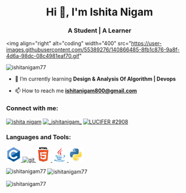 <h1 align="center">Hi 👋, I'm Ishita Nigam</h1>
<h3 align="center">A Student | A Learner</h3>

<img align="right" alt="coding" width="400" src="https://user-images.githubusercontent.com/55389276/140866485-8fb1c876-9a8f-4d6a-98dc-08c4981eaf70.gif"

<p align="left"> <img src="https://komarev.com/ghpvc/?username=ishitanigam77&label=Profile%20views&color=0e75b6&style=flat" alt="ishitanigam77" /> </p>

- 🌱 I’m currently learning **Design & Analysis Of Algorithm | Devops**

- 📫 How to reach me **ishitanigam800@gmail.com**

<h3 align="left">Connect with me:</h3>
<p align="left">
<a href="https://linkedin.com/in/ishita nigam" target="blank"><img align="center" src="https://raw.githubusercontent.com/rahuldkjain/github-profile-readme-generator/master/src/images/icons/Social/linked-in-alt.svg" alt="ishita nigam" height="30" width="40" /></a>
<a href="https://instagram.com/_ishitanigam_" target="blank"><img align="center" src="https://raw.githubusercontent.com/rahuldkjain/github-profile-readme-generator/master/src/images/icons/Social/instagram.svg" alt="_ishitanigam_" height="30" width="40" /></a>
<a href="https://discord.gg/LUCIFER #2908" target="blank"><img align="center" src="https://raw.githubusercontent.com/rahuldkjain/github-profile-readme-generator/master/src/images/icons/Social/discord.svg" alt="LUCIFER #2908" height="30" width="40" /></a>
</p>

<h3 align="left">Languages and Tools:</h3>
<p align="left"> <a href="https://www.cprogramming.com/" target="_blank" rel="noreferrer"> <img src="https://raw.githubusercontent.com/devicons/devicon/master/icons/c/c-original.svg" alt="c" width="40" height="40"/> </a> <a href="https://git-scm.com/" target="_blank" rel="noreferrer"> <img src="https://www.vectorlogo.zone/logos/git-scm/git-scm-icon.svg" alt="git" width="40" height="40"/> </a> <a href="https://www.w3.org/html/" target="_blank" rel="noreferrer"> <img src="https://raw.githubusercontent.com/devicons/devicon/master/icons/html5/html5-original-wordmark.svg" alt="html5" width="40" height="40"/> </a> <a href="https://www.java.com" target="_blank" rel="noreferrer"> <img src="https://raw.githubusercontent.com/devicons/devicon/master/icons/java/java-original.svg" alt="java" width="40" height="40"/> </a> <a href="https://www.python.org" target="_blank" rel="noreferrer"> <img src="https://raw.githubusercontent.com/devicons/devicon/master/icons/python/python-original.svg" alt="python" width="40" height="40"/> </a> </p>

<p><img align="left" src="https://github-readme-stats.vercel.app/api/top-langs?username=ishitanigam77&show_icons=true&locale=en&layout=compact" alt="ishitanigam77" /></p>

<p>&nbsp;<img align="center" src="https://github-readme-stats.vercel.app/api?username=ishitanigam77&show_icons=true&locale=en" alt="ishitanigam77" /></p>

<p><img align="center" src="https://github-readme-streak-stats.herokuapp.com/?user=ishitanigam77&" alt="ishitanigam77" /></p>
